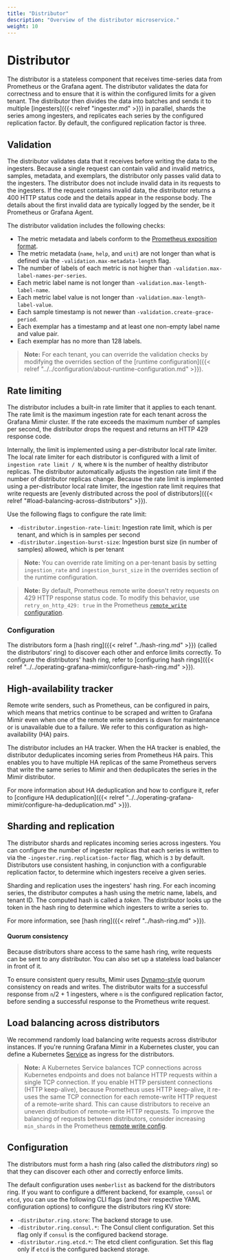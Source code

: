 ```yaml
---
title: "Distributor"
description: "Overview of the distributor microservice."
weight: 10
---
```


# Distributor

The distributor is a stateless component that receives time-series data from Prometheus or the Grafana agent.
The distributor validates the data for correctness and to ensure that it is within the configured limits for a given tenant.
The distributor then divides the data into batches and sends it to multiple [ingesters]({{< relref "ingester.md" >}}) in parallel, shards the series among ingesters, and replicates each series by the configured replication factor. By default, the configured replication factor is three.

## Validation

The distributor validates data that it receives before writing the data to the ingesters.
Because a single request can contain valid and invalid metrics, samples, metadata, and exemplars, the distributor only passes valid data to the ingesters. The distributor does not include invalid data in its requests to the ingesters.
If the request contains invalid data, the distributor returns a 400 HTTP status code and the details appear in the response body.
The details about the first invalid data are typically logged by the sender, be it Prometheus or Grafana Agent.

The distributor validation includes the following checks:

- The metric metadata and labels conform to the [Prometheus exposition format](https://prometheus.io/docs/concepts/data_model/).
- The metric metadata (`name`, `help`, and `unit`) are not longer than what is defined via the `-validation.max-metadata-length` flag.
- The number of labels of each metric is not higher than `-validation.max-label-names-per-series`.
- Each metric label name is not longer than `-validation.max-length-label-name`.
- Each metric label value is not longer than `-validation.max-length-label-value`.
- Each sample timestamp is not newer than `-validation.create-grace-period`.
- Each exemplar has a timestamp and at least one non-empty label name and value pair.
- Each exemplar has no more than 128 labels.

> **Note:** For each tenant, you can override the validation checks by modifying the overrides section of the [runtime configuration]({{< relref "../../configuration/about-runtime-configuration.md" >}}).

## Rate limiting

The distributor includes a built-in rate limiter that it applies to each tenant.
The rate limit is the maximum ingestion rate for each tenant across the Grafana Mimir cluster.
If the rate exceeds the maximum number of samples per second, the distributor drops the request and returns an HTTP 429 response code.

Internally, the limit is implemented using a per-distributor local rate limiter.
The local rate limiter for each distributor is configured with a limit of `ingestion rate limit / N`, where `N` is the number of healthy distributor replicas.
The distributor automatically adjusts the ingestion rate limit if the number of distributor replicas change.
Because the rate limit is implemented using a per-distributor local rate limiter, the ingestion rate limit requires that write requests are [evenly distributed across the pool of distributors]({{< relref "#load-balancing-across-distributors" >}}).

Use the following flags to configure the rate limit:

- `-distributor.ingestion-rate-limit`: Ingestion rate limit, which is per tenant, and which is in samples per second
- `-distributor.ingestion-burst-size`: Ingestion burst size (in number of samples) allowed, which is per tenant

> **Note:** You can override rate limiting on a per-tenant basis by setting `ingestion_rate` and `ingestion_burst_size` in the overrides section of the runtime configuration.

> **Note:** By default, Prometheus remote write doesn't retry requests on 429 HTTP response status code. To modify this behavior, use `retry_on_http_429: true` in the Prometheus [`remote_write` configuration](https://prometheus.io/docs/prometheus/latest/configuration/configuration/#remote_write).

### Configuration

The distributors form a [hash ring]({{< relref "../hash-ring.md" >}}) (called the distributors’ ring) to discover each other and enforce limits correctly.
To configure the distributors' hash ring, refer to [configuring hash rings]({{< relref "../../operating-grafana-mimir/configure-hash-ring.md" >}}).

## High-availability tracker

Remote write senders, such as Prometheus, can be configured in pairs, which means that metrics continue to be scraped and written to Grafana Mimir even when one of the remote write senders is down for maintenance or is unavailable due to a failure.
We refer to this configuration as high-availability (HA) pairs.

The distributor includes an HA tracker.
When the HA tracker is enabled, the distributor deduplicates incoming series from Prometheus HA pairs.
This enables you to have multiple HA replicas of the same Prometheus servers that write the same series to Mimir and then deduplicates the series in the Mimir distributor.

For more information about HA deduplication and how to configure it, refer to [configure HA deduplication]({{< relref "../../operating-grafana-mimir/configure-ha-deduplication.md" >}}).

## Sharding and replication

The distributor shards and replicates incoming series across ingesters.
You can configure the number of ingester replicas that each series is written to via the `-ingester.ring.replication-factor` flag, which is `3` by default.
Distributors use consistent hashing, in conjunction with a configurable replication factor, to determine which ingesters receive a given series.

Sharding and replication uses the ingesters' hash ring.
For each incoming series, the distributor computes a hash using the metric name, labels, and tenant ID.
The computed hash is called a _token_.
The distributor looks up the token in the hash ring to determine which ingesters to write a series to.

For more information, see [hash ring]({{< relref "../hash-ring.md" >}}).

#### Quorum consistency

Because distributors share access to the same hash ring, write requests can be sent to any distributor. You can also set up a stateless load balancer in front of it.

To ensure consistent query results, Mimir uses [Dynamo-style](https://www.allthingsdistributed.com/files/amazon-dynamo-sosp2007.pdf) quorum consistency on reads and writes.
The distributor waits for a successful response from `n`/2 + 1 ingesters, where `n` is the configured replication factor, before sending a successful response to the Prometheus write request.

## Load balancing across distributors

We recommend randomly load balancing write requests across distributor instances.
If you're running Grafana Mimir in a Kubernetes cluster, you can define a Kubernetes [Service](https://kubernetes.io/docs/concepts/services-networking/service/) as ingress for the distributors.

> **Note:** A Kubernetes Service balances TCP connections across Kubernetes endpoints and does not balance HTTP requests within a single TCP connection.
> If you enable HTTP persistent connections (HTTP keep-alive), because Prometheus uses HTTP keep-alive, it re-uses the same TCP connection for each remote-write HTTP request of a remote-write shard.
> This can cause distributors to receive an uneven distribution of remote-write HTTP requests.
> To improve the balancing of requests between distributors, consider increasing `min_shards` in the Prometheus [remote write config](https://prometheus.io/docs/prometheus/latest/configuration/configuration/#remote_write).

## Configuration

The distributors must form a hash ring (also called the _distributors ring_) so that they can discover each other and correctly enforce limits.

The default configuration uses `memberlist` as backend for the distributors ring.
If you want to configure a different backend, for example, `consul` or `etcd`, you can use the following CLI flags (and their respective YAML configuration options) to configure the distributors ring KV store:

- `-distributor.ring.store`: The backend storage to use.
- `-distributor.ring.consul.*`: The Consul client configuration. Set this flag only if `consul` is the configured backend storage.
- `-distributor.ring.etcd.*`: The etcd client configuration. Set this flag only if `etcd` is the configured backend storage.
